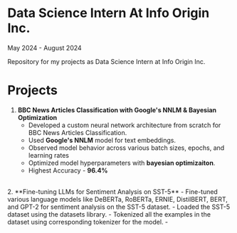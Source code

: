 # Data Science Intern At Info Origin Inc.
May 2024 - August 2024

Repository for my projects as Data Science Intern at Info Origin Inc.

# Projects

1. **BBC News Articles Classification with Google's NNLM & Bayesian Optimization**
   - Developed a custom neural network architecture from scratch for BBC News Articles Classification.
   - Used **Google's NNLM** model for text embeddings.
   - Observed model behavior across various batch sizes, epochs, and learning rates
   - Optimized model hyperparameters with **bayesian optimizaiton**.
   - Highest Accuracy - **96.4%**
<br>
2. **Fine-tuning LLMs for Sentiment Analysis on SST-5**
   - Fine-tuned various language models like DeBERTa, RoBERTa, ERNIE, DistilBERT, BERT, and GPT-2 for sentiment analysis on the SST-5 dataset.
   - Loaded the SST-5 dataset using the datasets library.
   - Tokenized all the examples in the dataset using corresponding tokenizer for the model.
   - 
